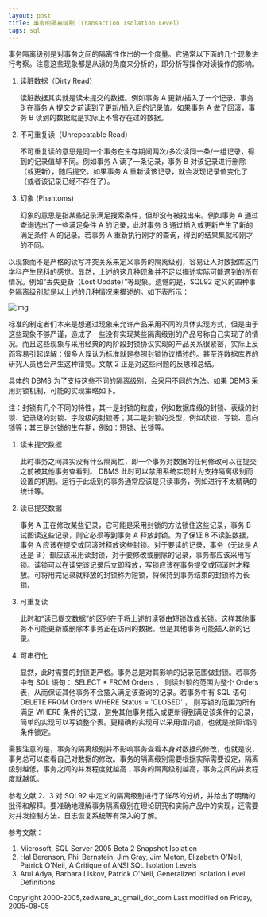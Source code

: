 ```yaml
---
layout: post
title: 事务的隔离级别（Transaction Isolation Level）
tags: sql
---
```


事务隔离级别是对事务之间的隔离性作出的一个度量。它通常以下面的几个现象进行考察。注意这些现象都是从读的角度来分析的，即分析写操作对读操作的影响。

1. 读脏数据（Dirty Read）

   读脏数据其实就是读未提交的数据。例如事务 A 更新/插入了一个记录，事务 B 在事务 A 提交之前读到了更新/插入后的记录值。如果事务 A 做了回滚，事务 B 读到的数据就是实际上不曾存在过的数据。

1. 不可重复读（Unrepeatable Read）

   不可重复读的意思是同一个事务在生存期间两次/多次读同一条/一组记录，得到的记录值却不同。例如事务 A 读了一条记录，事务 B 对该记录进行删除（或更新），随后提交。如果事务 A 重新读该记录，就会发现记录值变化了（或者该记录已经不存在了）。

1. 幻象 (Phantoms)

   幻象的意思是指某些记录满足搜索条件，但却没有被找出来。例如事务 A 通过查询选出了一些满足条件 A 的记录，此时事务 B 通过插入或更新产生了新的满足条件 A 的记录。若事务 A 重新执行刚才的查询，得到的结果集就和刚才的不同。


以现象而不是严格的读写冲突关系来定义事务的隔离级别，容易让人对数据库这门学科产生民科的感觉。显然，上述的这几种现象并不足以描述实际可能遇到的所有情况。例如“丢失更新（Lost Update）”等现象。遗憾的是，SQL92 定义的四种事务隔离级别就是以上述的几种情况来描述的。如下表所示：

![img](/images/sql-isolation-level.png "isolation-level")

标准的制定者们本来是想通过现象来允许产品采用不同的具体实现方式，但是由于这些现象不够严谨，造成了一些没有实现某些隔离级别的产品号称自己实现了的情况。而且这些现象与采用经典的两阶段封锁协议实现的产品关系很紧密，实际上反而容易引起误解：很多人误认为标准就是参照封锁协议描述的。甚至连数据库界的研究人员也会产生这种错觉。文献 2 正是对这些问题的反思和总结。

具体的 DBMS 为了支持这些不同的隔离级别，会采用不同的方法。如果 DBMS 采用封锁机制，可能的实现策略如下。

注：封锁有几个不同的特性，其一是封锁的粒度，例如数据库级的封锁、表级的封锁、记录级的封锁、字段级的封锁等；其二是封锁的类型，例如读锁、写锁、意向锁等；其三是封锁的生存期，例如：短锁、长锁等。

1. 读未提交数据

   此时事务之间其实没有什么隔离性，即一个事务对数据的任何修改可以在提交之前被其他事务查看到。 DBMS 此时可以禁用系统实现时为支持隔离级别而设置的机制。运行于此级别的事务通常应该是只读事务，例如进行不太精确的统计等。

1. 读已提交数据

   事务 A 正在修改某些记录，它可能是采用封锁的方法锁住这些记录，事务 B 试图读这些记录，则它必须等到事务 A 释放封锁。为了保证 B 不读脏数据，事务 A 应该在提交或回滚时释放这些封锁。对于要读的记录，事务（无论是 A 还是 B ）都应该采用读封锁，对于要修改或删除的记录，事务都应该采用写锁。读锁可以在读完该记录后立即释放，写锁应该在事务提交或回滚时才释放。可将用完记录就释放的封锁称为短锁，将保持到事务结束的封锁称为长锁。

1. 可重复读

   此时和“读已提交数据”的区别在于将上述的读锁由短锁改成长锁。这样其他事务不可能更新或删除本事务正在访问的数据。但是其他事务可能插入新的记录。

1. 可串行化

   显然，此时需要的封锁更严格。事务总是对其影响的记录范围做封锁。若事务中有 SQL 语句： SELECT * FROM Orders ， 则读封锁的范围为整个 Orders 表，从而保证其他事务不会插入满足该查询的记录。若事务中有 SQL 语句： DELETE FROM Orders WHERE Status = 'CLOSED' ， 则写锁的范围为所有满足 WHERE 条件的记录，避免其他事务插入或更新得到满足该条件的记录，简单的实现可以写锁整个表。更精确的实现可以采用谓词锁，也就是按照谓词条件锁定。


需要注意的是，事务的隔离级别并不影响事务查看本身对数据的修改，也就是说，事务总可以查看自己对数据的修改。事务的隔离级别需要根据实际需要设定，隔离级别越低，事务之间的并发程度就越高；事务的隔离级别越高，事务之间的并发程度就越低。

参考文献 2、3 对 SQL92 中定义的隔离级别进行了详尽的分析，并给出了明确的批评和解释。要准确地理解事务隔离级别在理论研究和实际产品中的实现，还需要对并发控制方法、日志恢复系统等有深入的了解。

参考文献：

1. Microsoft, SQL Server 2005 Beta 2 Snapshot Isolation 
2. Hal Berenson, Phil Bernstein, Jim Gray, Jim Meton, Elizabeth O'Neil, Patrick O'Neil, A Critique of ANSI SQL Isolation Levels 
3. Atul Adya, Barbara Liskov, Patrick O'Neil, Generalized Isolation Level Definitions

Copyright 2000-2005,zedware_at_gmail_dot_com
Last modified on Friday, 2005-08-05

